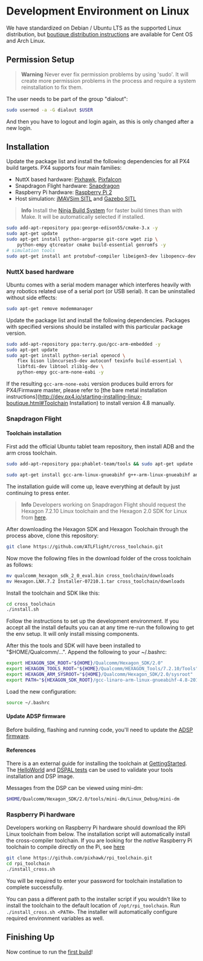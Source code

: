 # Development Environment on Linux

We have standardized on Debian / Ubuntu LTS as the supported Linux distribution, but [boutique distribution instructions](starting-installing-linux-boutique.md) are available for Cent OS and Arch Linux.

## Permission Setup

> **Warning** Never ever fix permission problems by using 'sudo'. It will create more permission problems in the process and require a system reinstallation to fix them.

The user needs to be part of the group "dialout":

```sh
sudo usermod -a -G dialout $USER
```

And then you have to logout and login again, as this is only changed after a new login.

## Installation

Update the package list and install the following dependencies for all PX4 build targets. PX4 supports four main families:

  * NuttX based hardware: [Pixhawk](hardware-pixhawk.md), [Pixfalcon](hardware-pixfalcon.md)
  * Snapdragon Flight hardware: [Snapdragon](hardware-snapdragon.md)
  * Raspberry Pi hardware: [Raspberry Pi 2](hardware-pi2.md)
  * Host simulation: [jMAVSim SITL](simulation-sitl.md) and [Gazebo SITL](simulation-gazebo.md)

> **Info** Install the [Ninja Build System](http://dev.px4.io/starting-installing-linux-boutique.html#ninja-build-system) for faster build times than with Make. It will be automatically selected if installed.

```sh
sudo add-apt-repository ppa:george-edison55/cmake-3.x -y
sudo apt-get update
sudo apt-get install python-argparse git-core wget zip \
    python-empy qtcreator cmake build-essential genromfs -y
# simulation tools
sudo apt-get install ant protobuf-compiler libeigen3-dev libopencv-dev openjdk-7-jdk openjdk-7-jre clang-3.5 lldb-3.5 -y
```

### NuttX based hardware

Ubuntu comes with a serial modem manager which interferes heavily with any robotics related use of a serial port (or USB serial). It can be uninstalled without side effects:

```sh
sudo apt-get remove modemmanager
```

Update the package list and install the following dependencies. Packages with specified versions should be installed with this particular package version.

```sh
sudo add-apt-repository ppa:terry.guo/gcc-arm-embedded -y
sudo apt-get update
sudo apt-get install python-serial openocd \
    flex bison libncurses5-dev autoconf texinfo build-essential \
    libftdi-dev libtool zlib1g-dev \
    python-empy gcc-arm-none-eabi -y
```

If the resulting `gcc-arm-none-eabi` version produces build errors for PX4/Firmware master, please refer to [the bare metal installation instructions](http://dev.px4.io/starting-installing-linux-boutique.html#Toolchain Installation) to install version 4.8 manually.

### Snapdragon Flight

#### Toolchain installation

First add the official Ubuntu tablet team repository, then install ADB and the arm cross toolchain.

```sh
sudo add-apt-repository ppa:phablet-team/tools && sudo apt-get update -y
```

```sh
sudo apt-get install gcc-arm-linux-gnueabihf g++-arm-linux-gnueabihf android-tools-adb android-tools-fastboot fakechroot fakeroot -y
```

The installation guide will come up, leave everything at default by just continuing to press enter.

> **Info** Developers working on Snapdragon Flight should request the Hexagon 7.2.10 Linux toolchain and the Hexagon 2.0 SDK for Linux from [here](https://developer.qualcomm.com/software/hexagon-dsp-sdk/tool-request).

After downloading the Hexagon SDK and Hexagon Toolchain through the process above, clone this repository:

```sh
git clone https://github.com/ATLFlight/cross_toolchain.git
```

Now move the following files in the download folder of the cross toolchain as follows:

```sh
mv qualcomm_hexagon_sdk_2_0_eval.bin cross_toolchain/downloads
mv Hexagon.LNX.7.2 Installer-07210.1.tar cross_toolchain/downloads
```
Install the toolchain and SDK like this:

```sh
cd cross_toolchain
./install.sh
```

Follow the instructions to set up the development environment. If you accept all the install defaults you can at any time re-run the following to get the env setup. It will only install missing components.

After this the tools and SDK will have been installed to "$HOME/Qualcomm/...". Append the following to your ~/.bashrc:

```sh
export HEXAGON_SDK_ROOT="${HOME}/Qualcomm/Hexagon_SDK/2.0"
export HEXAGON_TOOLS_ROOT="${HOME}/Qualcomm/HEXAGON_Tools/7.2.10/Tools"
export HEXAGON_ARM_SYSROOT="${HOME}/Qualcomm/Hexagon_SDK/2.0/sysroot"
export PATH="${HEXAGON_SDK_ROOT}/gcc-linaro-arm-linux-gnueabihf-4.8-2013.08_linux/bin:$PATH"
```

Load the new configuration:

```sh
source ~/.bashrc
```
#### Update ADSP firmware
Before building, flashing and running code, you'll need to update the [ADSP firmware](advanced-snapdragon.html#updating-the-adsp-firmware).

#### References

There is a an external guide for installing the toolchain at
[GettingStarted](https://github.com/ATLFlight/ATLFlightDocs/blob/master/GettingStarted.md). The [HelloWorld](https://github.com/ATLFlight/HelloWorld) and [DSPAL tests](https://github.com/ATLFlight/dspal/tree/master/test/dspal_tester) can be used to validate your tools installation and DSP image.

Messages from the DSP can be viewed using mini-dm:

```sh
$HOME/Qualcomm/Hexagon_SDK/2.0/tools/mini-dm/Linux_Debug/mini-dm
```

### Raspberry Pi hardware
Developers working on Raspberry Pi hardware should download the RPi Linux toolchain from below. The installation script will automatically install the cross-compiler toolchain. If you are looking for the *native* Raspberry Pi toolchain to compile directly on the Pi, see [here](http://dev.px4.io/hardware-pi2.html#native-builds-optional)

```sh
git clone https://github.com/pixhawk/rpi_toolchain.git
cd rpi_toolchain
./install_cross.sh
```
You will be required to enter your password for toolchain installation to complete successfully.

You can pass a different path to the installer script if you wouldn't like to install the toolchain to the default location of ```/opt/rpi_toolchain```. Run ```./install_cross.sh <PATH>```. The installer will automatically configure required environment variables as well.

## Finishing Up

Now continue to run the [first build](starting-building.md)!
